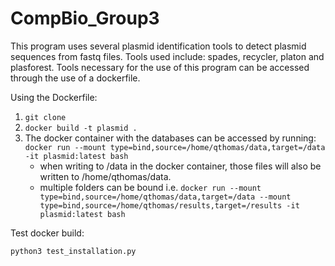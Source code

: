 # CompBio_Group3

This program uses several plasmid identification tools to detect plasmid sequences from fastq files. Tools used include: spades, recycler, platon and plasforest.
Tools necessary for the use of this program can be accessed through the use of a dockerfile.

Using the Dockerfile:
1. `git clone` 
2. `docker build -t plasmid .`
3. The docker container with the databases can be accessed by running:
  `docker run --mount type=bind,source=/home/qthomas/data,target=/data -it plasmid:latest bash`
    - when writing to /data in the docker container, those files will also be written to /home/qthomas/data.
    - multiple folders can be bound i.e. `docker run --mount type=bind,source=/home/qthomas/data,target=/data --mount type=bind,source=/home/qthomas/results,target=/results -it plasmid:latest bash`

Test docker build:

  `python3 test_installation.py`

